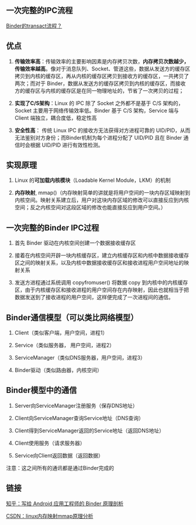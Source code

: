 ## 一次完整的IPC流程

[Binder的transact流程？](../源码/Binder的transact流程？.md)

## 优点

1. **传输效率高**：传输效率的主要影响因素是内存拷贝次数，**内存拷贝次数越少，传输效率越高**。像对于消息队列、Socket、管道这些，数据从发送方的缓存区拷贝到内核的缓存区，再从内核的缓存区拷贝到接收方的缓存区，一共拷贝了两次；而对于 Binder，数据从发送方的缓存区拷贝到内核的缓存区，而接收方的缓存区与内核的缓存区是在同一物理地址的，节省了一次拷贝的过程；

2. **实现了C/S架构**：Linux 的 IPC 除了 Socket 之外都不是基于 C/S 架构的，Socket 主要用于网络传输效率低。Binder 基于 C/S 架构，Service 端与 Client 端独立，耦合度低，稳定性高

3. **安全性高**： 传统 Linux IPC 的接收方无法获得对方进程可靠的 UID/PID，从而无法鉴别对方身份；而Binder机制为每个进程分配了 UID/PID 且在 Binder 通信时会根据 UID/PID 进行有效性检测。


## 实现原理

1. Linux 的**可加载内核模块**（Loadable Kernel Module，LKM）的机制

2. **内存映射**, mmap()（内存映射简单的讲就是将用户空间的一块内存区域映射到内核空间。映射关系建立后，用户对这块内存区域的修改可以直接反应到内核空间；反之内核空间对这段区域的修改也能直接反应到用户空间。）


## 一次完整的Binder IPC过程

1. 首先 Binder 驱动在内核空间创建一个数据接收缓存区

2. 接着在内核空间开辟一块内核缓存区，建立内核缓存区和内核中数据接收缓存区之间的映射关系，以及内核中数据接收缓存区和接收进程用户空间地址的映射关系

3. 发送方进程通过系统调用 copyfromuser() 将数据 copy 到内核中的内核缓存区，由于内核缓存区和接收进程的用户空间存在内存映射，因此也就相当于把数据发送到了接收进程的用户空间，这样便完成了一次进程间的通信。

## Binder通信模型（可以类比网络模型）

1. Client（类似客户端，用户空间，进程1）

2. Service（类似服务器， 用户空间，进程2）

3. ServiceManager（类似DNS服务器，用户空间，进程3）

4. Binder驱动（类似路由器，内核空间）


## Binder模型中的通信

1. Server向ServiceManager注册服务（保存DNS地址）

2. Client向ServiceManager查询Service地址（DNS查询）

3. Client得到ServiceManager返回的Service地址（返回DNS地址）

4. Client使用服务（请求服务器）

5. Service向Client返回数据（返回数据）

注意：这之间所有的通讯都是通过Binder完成的

## 链接

[知乎：写给 Android 应用工程师的 Binder 原理剖析](https://zhuanlan.zhihu.com/p/35519585)

[CSDN：linux内存映射mmap原理分析](https://blog.csdn.net/yusiguyuan/article/details/23388771)